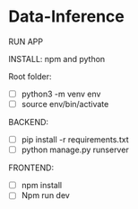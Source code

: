 # Data-Inference
 

RUN APP 

INSTALL: 
npm and python

Root folder: 

- [ ] python3 -m venv env
- [ ] source env/bin/activate

BACKEND:
- [ ] pip install -r requirements.txt
- [ ] python manage.py runserver   

FRONTEND:
- [ ] npm install
- [ ] Npm run dev
